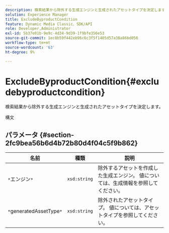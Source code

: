 ```yaml
---
description: 検索結果から除外する生成エンジンと生成されたアセットタイプを決定します。
solution: Experience Manager
title: ExcludeByproductCondition
feature: Dynamic Media Classic、SDK/API
role: Developer,Administrator
exl-id: 5b37e01b-9e9c-4d34-9d39-1f9bfe356e53
source-git-commit: 1ec8b59f442eb96c6c3f5f1405d57a38a86bd056
workflow-type: tm+mt
source-wordcount: '63'
ht-degree: 9%

---
```


# ExcludeByproductCondition{#excludebyproductcondition}

検索結果から除外する生成エンジンと生成されたアセットタイプを決定します。

構文

## パラメータ {#section-2fc9bea56b6d4b72b80d4f04c5f9b862}

| 名前 | 種類 | 説明 |
|---|---|---|
| `*`エンジン`*` | `xsd:string` | 除外するアセットを作成した生成エンジン。 値については、生成情報を参照してください。 |
| `*`generatedAssetType`*` | `xsd:string` | 除外されたアセットタイプ。 値については、アセットタイプを参照してください。 |

